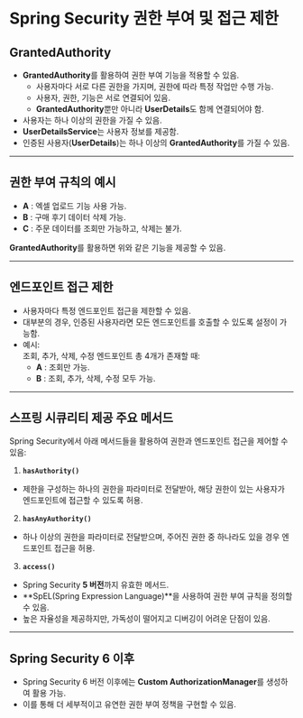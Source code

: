 # Spring Security 권한 부여 및 접근 제한

## GrantedAuthority

- **GrantedAuthority**를 활용하여 권한 부여 기능을 적용할 수 있음.
    - 사용자마다 서로 다른 권한을 가지며, 권한에 따라 특정 작업만 수행 가능.
    - 사용자, 권한, 기능은 서로 연결되어 있음.
    - **GrantedAuthority**뿐만 아니라 **UserDetails**도 함께 연결되어야 함.
- 사용자는 하나 이상의 권한을 가질 수 있음.
- **UserDetailsService**는 사용자 정보를 제공함.
- 인증된 사용자(**UserDetails**)는 하나 이상의 **GrantedAuthority**를 가질 수 있음.

---

## 권한 부여 규칙의 예시

- **A** : 엑셀 업로드 기능 사용 가능.
- **B** : 구매 후기 데이터 삭제 가능.
- **C** : 주문 데이터를 조회만 가능하고, 삭제는 불가.

**GrantedAuthority**를 활용하면 위와 같은 기능을 제공할 수 있음.

---

## 엔드포인트 접근 제한

- 사용자마다 특정 엔드포인트 접근을 제한할 수 있음.
- 대부분의 경우, 인증된 사용자라면 모든 엔드포인트를 호출할 수 있도록 설정이 가능함.
- 예시:  
  조회, 추가, 삭제, 수정 엔드포인트 총 4개가 존재할 때:
    - **A** : 조회만 가능.
    - **B** : 조회, 추가, 삭제, 수정 모두 가능.

---

## 스프링 시큐리티 제공 주요 메서드

Spring Security에서 아래 메서드들을 활용하여 권한과 엔드포인트 접근을 제어할 수 있음:

1. **`hasAuthority()`**

- 제한을 구성하는 하나의 권한을 파라미터로 전달받아, 해당 권한이 있는 사용자가 엔드포인트에 접근할 수 있도록 허용.

2. **`hasAnyAuthority()`**

- 하나 이상의 권한을 파라미터로 전달받으며, 주어진 권한 중 하나라도 있을 경우 엔드포인트 접근을 허용.

3. **`access()`**

- Spring Security **5 버전**까지 유효한 메서드.
- **SpEL(Spring Expression Language)**을 사용하여 권한 부여 규칙을 정의할 수 있음.
- 높은 자율성을 제공하지만, 가독성이 떨어지고 디버깅이 어려운 단점이 있음.

---

## Spring Security 6 이후

- Spring Security 6 버전 이후에는 **Custom AuthorizationManager**를 생성하여 활용 가능.
- 이를 통해 더 세부적이고 유연한 권한 부여 정책을 구현할 수 있음.
